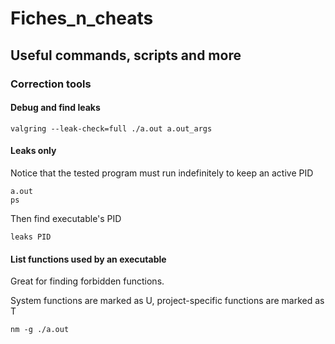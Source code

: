 # Fiches_n_cheats
## Useful commands, scripts and more

### Correction tools

#### Debug and find leaks
```
valgring --leak-check=full ./a.out a.out_args
```
#### Leaks only
Notice that the tested program must run indefinitely to keep an active PID
```
a.out
ps
```
Then find executable's PID
```
leaks PID
```
#### List functions used by an executable
Great for finding forbidden functions.

System functions are marked as U, project-specific functions are marked as T
```
nm -g ./a.out
```
